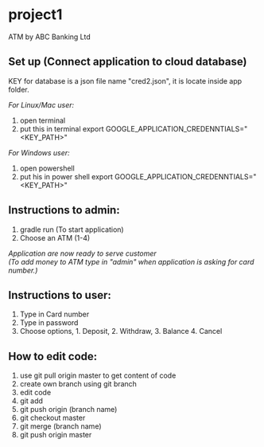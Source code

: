 # project1
ATM by ABC Banking Ltd

## Set up (Connect application to cloud database)
KEY for database is a json file name "cred2.json", it is locate inside app folder.

*For Linux/Mac user:*
1. open terminal
2. put this in terminal export GOOGLE_APPLICATION_CREDENNTIALS="<KEY_PATH>"

*For Windows user:*
1. open powershell
2. put his in power shell export GOOGLE_APPLICATION_CREDENNTIALS="<KEY_PATH>"

## Instructions to admin:
1. gradle run (To start application)
2. Choose an ATM (1-4)

*Application are now ready to serve customer*\
*(To add money to ATM type in "admin" when application is asking for card number.)*

## Instructions to user:
1. Type in Card number
2. Type in password
3. Choose options, 1. Deposit, 2. Withdraw, 3. Balance 4. Cancel


## How to edit code:
1. use git pull origin master to get content of code
2. create own branch using git branch 
3. edit code
4. git add
5. git push origin (branch name)
6. git checkout master
7. git merge (branch name)
8. git push origin master
